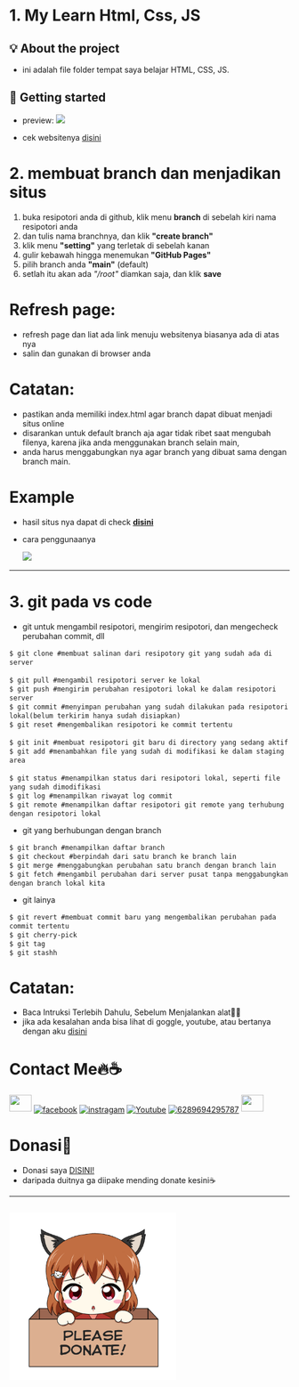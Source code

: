 # **1. My Learn Html, Css, JS**
## 💡 About the project
- ini adalah file folder tempat saya belajar HTML, CSS, JS.

## 🚀 Getting started
- preview:
  <img float="left" src="https://i.imgur.com/Vyl8cA6.jpeg">

- cek websitenya [disini](https://ariafatah0711.github.io/html_aria/)

# **2. membuat branch dan menjadikan situs**

1. buka resipotori anda di github, klik menu <b>branch</b> di sebelah kiri nama resipotori anda
2. dan tulis nama branchnya, dan klik <b>"create branch"</b>
3. klik menu <b>"setting"</b> yang terletak di sebelah kanan
4. gulir kebawah hingga menemukan <b>"GitHub Pages"</b>
5. pilih branch anda <b>"main"</b> (default)
6. setlah itu akan ada <i>"/root"</i> diamkan saja, dan klik <b>save</b>
  
# **Refresh page:**
- refresh page dan liat ada link menuju websitenya biasanya ada di atas nya
- salin dan gunakan di browser anda

# **Catatan:**
- pastikan anda memiliki index.html agar branch dapat dibuat menjadi situs online
- disarankan untuk default branch aja agar tidak ribet saat mengubah filenya, karena jika anda menggunakan branch selain main,
- anda harus menggabungkan nya agar branch yang dibuat sama dengan branch main.

# **Example**
- hasil situs nya dapat di check <b><a href="https://ariafatah0711.github.io/html_aria/" target="blank">disini</a></b>
- cara penggunaanya

  <img float="left" src="https://i.imgur.com/Vyl8cA6.jpeg">

<hr />

# **3. git pada vs code**
- git untuk mengambil resipotori, mengirim resipotori, dan mengecheck perubahan commit, dll
```
$ git clone #membuat salinan dari resipotory git yang sudah ada di server

$ git pull #mengambil resipotori server ke lokal
$ git push #mengirim perubahan resipotori lokal ke dalam resipotori server
$ git commit #menyimpan perubahan yang sudah dilakukan pada resipotori lokal(belum terkirim hanya sudah disiapkan)
$ git reset #mengembalikan resipotori ke commit tertentu

$ git init #membuat resipotori git baru di directory yang sedang aktif
$ git add #menambahkan file yang sudah di modifikasi ke dalam staging area

$ git status #menampilkan status dari resipotori lokal, seperti file yang sudah dimodifikasi
$ git log #menampilkan riwayat log commit
$ git remote #menampilkan daftar resipotori git remote yang terhubung dengan resipotori lokal
```

- git yang berhubungan dengan branch
```
$ git branch #menampilkan daftar branch
$ git checkout #berpindah dari satu branch ke branch lain
$ git merge #menggabungkan perubahan satu branch dengan branch lain
$ git fetch #mengambil perubahan dari server pusat tanpa menggabungkan dengan branch lokal kita
```

- git lainya
```
$ git revert #membuat commit baru yang mengembalikan perubahan pada commit tertentu
$ git cherry-pick
$ git tag
$ git stashh
```

# **Catatan:**
- Baca Intruksi Terlebih Dahulu, Sebelum Menjalankan alat🌸😀
- jika ada kesalahan anda bisa lihat di goggle, youtube, atau bertanya dengan aku <a href="https://wa.me/6289509221496?text=Halo+Bang+Aria" target="blank">disini</a>

# **Contact Me🔥☕**
<p align="left">
<a href="https://www.github.com/ariafatah0711"><img height="30" width="40" src="https://camo.githubusercontent.com/b079fe922f00c4b86f1b724fbc2e8141c468794ce8adbc9b7456e5e1ad09c622/68747470733a2f2f6564656e742e6769746875622e696f2f537570657254696e7949636f6e732f696d616765732f7376672f6769746875622e737667"></a>
<a href="https://fb.com/aria.anom.9" target="blank"><img align="center" src="https://raw.githubusercontent.com/rahuldkjain/github-profile-readme-generator/master/src/images/icons/Social/facebook.svg" alt="facebook" height="30" width="40" /></a>
<a href="https://instagram.com/ariafatahanom" target="blank"><img align="center" src="https://raw.githubusercontent.com/rahuldkjain/github-profile-readme-generator/master/src/images/icons/Social/instagram.svg" alt="instragam" height="30" width="40" /></a>
<a href="https://youtube.com/@juniorgaming8876" target="blank"><img align="center" src="https://raw.githubusercontent.com/rahuldkjain/github-profile-readme-generator/master/src/images/icons/Social/youtube.svg" alt="Youtube" height="30" width="40" /></a>
<a href="https://wa.me/6289509221496?text=Halo+Bang+Aria" target="blank"><img align="center" src="https://raw.githubusercontent.com/rahuldkjain/github-profile-readme-generator/master/src/images/icons/Social/whatsapp.svg" alt="6289694295787" height="30" width="40" /></a>
<a href="https://www.messenger.com/aria.anom.9"><img height="30" width="40" src="https://camo.githubusercontent.com/0b9b5efe8bd5edcdaec78496cf9ddaf6d98cd2b2574e23d5deca0b5e7eae583a/68747470733a2f2f6564656e742e6769746875622e696f2f537570657254696e7949636f6e732f696d616765732f7376672f6d657373656e6765722e737667"></a>

# **Donasi💎**
* Donasi saya <a href="https://saweria.co/ariafatah0711">DISINI!</a>
* daripada duitnya ga diipake mending donate kesini☕
------
  
<a href="https://saweria.co/ariafatah0711"><img src="https://github.com/ariafatah0711/ariafatah0711/raw/main/asset/Donate-Box-PNG.png" alt="donate banh" height="300" width="300"></a>
------
